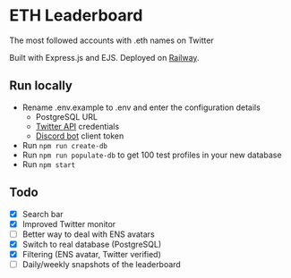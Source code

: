 # ETH Leaderboard

The most followed accounts with .eth names on Twitter

Built with Express.js and EJS. Deployed on [Railway](https://railway.app/).

## Run locally
- Rename .env.example to .env and enter the configuration details
	- PostgreSQL URL
	- [Twitter API](https://developer.twitter.com/) credentials
	- [Discord bot](https://discord.com/developers/applications) client token
- Run `npm run create-db`
- Run `npm run populate-db` to get 100 test profiles in your new database
- Run `npm start`

## Todo
- [x] Search bar
- [x] Improved Twitter monitor
- [ ] Better way to deal with ENS avatars
- [x] Switch to real database (PostgreSQL)
- [x] Filtering (ENS avatar, Twitter verified)
- [ ] Daily/weekly snapshots of the leaderboard